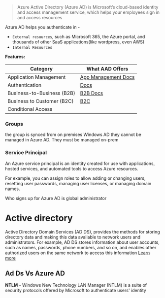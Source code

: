 > Azure Active Directory (Azure AD) is Microsoft’s cloud-based identity and access management service, which helps your employees sign in and access resources

Azure AD helps you authenticate in - 
- `External resources`, such as Microsoft 365, the Azure portal, and thousands of other SaaS applications(like wordpress, even AWS)
- `Internal Resources`

**Features:**

| **Category** | **What AAD Offers** |
| ---- | ------|
| Application Management | [App Management Docs ](https://docs.microsoft.com/en-us/azure/active-directory/manage-apps/) |
| Authentication |    [Docs](https://docs.microsoft.com/en-us/azure/active-directory/authentication/) |
| Business-to-Business (B2B) |  [B2B Docs](https://docs.microsoft.com/en-us/azure/active-directory/external-identities/) | 
| Business to Customer (B2C) |   [B2C](https://docs.microsoft.com/en-us/azure/active-directory-b2c/) | 
| Conditional Access | 

### Groups
the group is synced from on premises Windows AD they cannot be managed in Azure AD. They must be managed on-prem 

### Service Principal
An Azure service principal is an identity created for use with applications, hosted services, and automated tools to access Azure resources.

For example, you can assign roles to allow adding or changing users, resetting user passwords, managing user licenses, or managing domain names.

Who signs up for Azure AD is global administrator

# Active directory

Active Directory Domain Services (AD DS), provides the methods for storing directory data and making this data available to network users and administrators.
For example, AD DS stores information about user accounts, such as names, passwords, phone numbers, and so on, and enables other authorized users on the same network to access this information
[Learn more](https://docs.microsoft.com/en-us/windows-server/identity/ad-ds/get-started/virtual-dc/active-directory-domain-services-overview)

## Ad Ds Vs Azure AD
**NTLM** - Windows New Technology LAN Manager (NTLM) is a suite of security protocols offered by Microsoft to authenticate users' identity 
